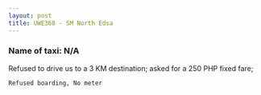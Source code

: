 ```yaml
---
layout: post
title: UWE368 - SM North Edsa
---
```


### Name of taxi: N/A

Refused to drive us to a 3 KM destination; asked for a 250 PHP fixed fare;

```Refused boarding, No meter```
